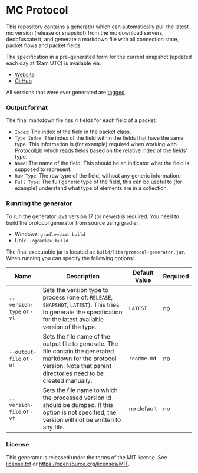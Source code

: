 # MC Protocol

This repository contains a generator which can automatically pull the latest mc version (release or snapshot) from the
mc download servers, deobfuscate it, and generate a markdown file with all connection state, packet flows and packet
fields.

The specification in a pre-generated form for the current snapshot (updated each day at 12am UTC) is available via:

* [Website](https://protocol.derklaro.dev/)
* [GitHub](https://github.com/derklaro/mc-protocol/blob/gh-pages/readme.md)

All versions that were ever generated are [tagged](https://github.com/derklaro/mc-protocol/tags).

### Output format

The final markdown file has 4 fields for each field of a packet:

* `Index`: The index of the field in the packet class.
* `Type Index`: The index of the field within the fields that have the same type. This information is (for example)
  required when working with ProtocolLib which reads fields based on the relative index of the fields' type.
* `Name`: The name of the field. This should be an indicator what the field is supposed to represent.
* `Raw Type`: The raw type of the field, without any generic information.
* `Full Type`: The full generic type of the field, this can be useful to (for example) understand what type of elements
  are in a collection.

### Running the generator

To run the generator java version 17 (or newer) is required. You need to build the protocol generator from source using
gradle:

* Windows: `gradlew.bat build`
* Unix: `./gradlew build`

The final executable jar is located at: `build/libs/protocol-generator.jar`. When running you can specify the following
options:

| Name                      | Description                                                                                                                                                                    | Default Value | Required |
|---------------------------|--------------------------------------------------------------------------------------------------------------------------------------------------------------------------------|---------------|----------|
| `--version-type` or `-vt` | Sets the version type to process (one of: `RELEASE`, `SNAPSHOT`, `LATEST`). This tries to generate the specification for the latest available version of the type.             | `LATEST`      | no       |
| `--output-file` or `-of`  | Sets the file name of the output file to generate. The file contain the generated markdown for the protocol version. Note that parent directories need to be created manually. | `readme.md`   | no       |
| `--version-file` or `-vf` | Sets the file name to which the processed version id should be dumped. If this option is not specified, the version will not be written to any file.                           | no default    | no       |

### License

This generator is released under the terms of the MIT license. See [license.txt](../license.txt)
or https://opensource.org/licenses/MIT.
